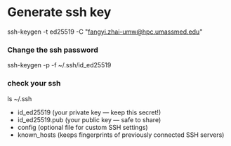 # Generate ssh key
ssh-keygen -t ed25519 -C "fangyi.zhai-umw@hpc.umassmed.edu"

### Change the ssh password
ssh-keygen -p -f ~/.ssh/id_ed25519 

### check your ssh
ls ~/.ssh
- id_ed25519 (your private key — keep this secret!)
- id_ed25519.pub (your public key — safe to share)
- config (optional file for custom SSH settings)
- known_hosts (keeps fingerprints of previously connected SSH servers)
